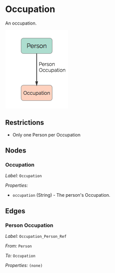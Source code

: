 # Occupation
An occupation.

![](../img/occupation.png)

## Restrictions

* Only one Person per Occupation

## Nodes

### Occupation

*Label:* `Occupation`

*Properties:*

* `occupation` (String) - The person's Occupation.

## Edges

### Person Occupation

*Label:* `Occupation_Person_Ref`

*From:* `Person`

*To:* `Occupation`

*Properties:* `(none)`